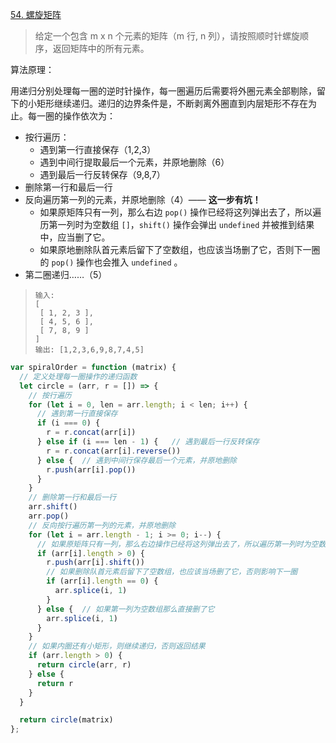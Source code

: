 [54. 螺旋矩阵](https://leetcode-cn.com/problems/spiral-matrix/)

> 给定一个包含 m x n 个元素的矩阵（m 行, n 列），请按照顺时针螺旋顺序，返回矩阵中的所有元素。

算法原理：

用递归分别处理每一圈的逆时针操作，每一圈遍历后需要将外圈元素全部剔除，留下的小矩形继续递归。递归的边界条件是，不断剥离外圈直到内层矩形不存在为止。每一圈的操作依次为：
- 按行遍历：
    - 遇到第一行直接保存（1,2,3）
    - 遇到中间行提取最后一个元素，并原地删除（6）
    - 遇到最后一行反转保存（9,8,7）
- 删除第一行和最后一行
- 反向遍历第一列的元素，并原地删除（4）—— **这一步有坑！**
    - 如果原矩阵只有一列，那么右边 `pop()` 操作已经将这列弹出去了，所以遍历第一列时为空数组 `[]`，`shift()` 操作会弹出 `undefined` 并被推到结果中，应当删了它。
    - 如果原地删除队首元素后留下了空数组，也应该当场删了它，否则下一圈的 `pop()` 操作也会推入 `undefined` 。
- 第二圈递归……（5）

> ```
> 输入:
> [
>  [ 1, 2, 3 ],
>  [ 4, 5, 6 ],
>  [ 7, 8, 9 ]
> ]
> 输出: [1,2,3,6,9,8,7,4,5]
> ```

```js
var spiralOrder = function (matrix) {
  // 定义处理每一圈操作的递归函数
  let circle = (arr, r = []) => {
    // 按行遍历
    for (let i = 0, len = arr.length; i < len; i++) {
      // 遇到第一行直接保存
      if (i === 0) {
        r = r.concat(arr[i])
      } else if (i === len - 1) {   // 遇到最后一行反转保存
        r = r.concat(arr[i].reverse())
      } else {  // 遇到中间行保存最后一个元素，并原地删除
        r.push(arr[i].pop())
      }
    }
    // 删除第一行和最后一行
    arr.shift()
    arr.pop()
    // 反向按行遍历第一列的元素，并原地删除
    for (let i = arr.length - 1; i >= 0; i--) {
      // 如果原矩阵只有一列，那么右边操作已经将这列弹出去了，所以遍历第一列时为空数组 []，会将 undefined 推到结果中
      if (arr[i].length > 0) {
        r.push(arr[i].shift())
        // 如果删除队首元素后留下了空数组，也应该当场删了它，否则影响下一圈
        if (arr[i].length == 0) {
          arr.splice(i, 1)
        }
      } else {  // 如果第一列为空数组那么直接删了它
        arr.splice(i, 1)
      }
    }
    // 如果内圈还有小矩形，则继续递归，否则返回结果
    if (arr.length > 0) {
      return circle(arr, r)
    } else {
      return r
    }
  }

  return circle(matrix)
};
```